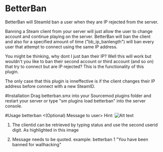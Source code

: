 # BetterBan
BetterBan will SteamId ban a user when they are IP rejected from the server.

Banning a Steam client from your server will just allow the user to change account and continue playing on the server. BetterBan will ban the client and also for a specified amount of time ("bb_ip_banlength") will ban every user that attempt to connect using the same IP address.

You might be thinking, why dont I just ban their IP? Well this will work but wouldn't you like to ban their second account or third account (and so on) that try to connect but are IP rejected? This is the functionality of this plugin. 

The only case that this plugin is inneffective is if the client changes their IP address before connect with a new SteamID.

#Installation
Drag betterban.smx into your Sourcemod plugins folder and restart your server or type "sm plugins load betterban" into the server console.

#Usage
betterban <clientid> <(Optional) Message to user>
Hint:
![Alt text](http://puu.sh/tcQLn/61d6bcb848.png "Status Output")
1. The clientid can be retrieved by typing status and use the second userid digit. 
As highlighted in this image 

2. Message needs to be quoted.
example: 
betterban 1 "You have been banned for wallhacking"
